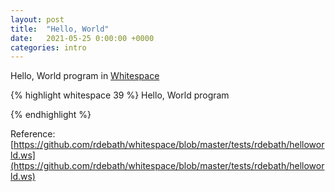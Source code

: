 ```yaml
---
layout: post
title:  "Hello, World"
date:   2021-05-25 0:00:00 +0000
categories: intro
---
```


Hello, World program in [Whitespace](https://en.wikipedia.org/wiki/Whitespace_(programming_language))


{% highlight whitespace 39 %}
Hello, World program 
   	      	 
   			 		   		  	 
    
		    	  	   
	
     		  	 	
	
     		 		  
 
 	
  	
     		 				
	
     	     
	
     	 	 			
	
     		 				
	
     			  	 
	
     		 		  
	
     		  	  
	
     	    	
	
     	 	 
	
   




{% endhighlight %}

Reference: [https://github.com/rdebath/whitespace/blob/master/tests/rdebath/helloworld.ws](https://github.com/rdebath/whitespace/blob/master/tests/rdebath/helloworld.ws)
